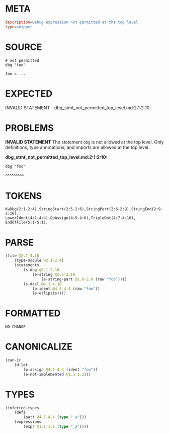 # META
~~~ini
description=Debug expression not permitted at the top level
type=snippet
~~~
# SOURCE
~~~roc
# not permitted
dbg "foo"

foo = ...
~~~
# EXPECTED
INVALID STATEMENT - dbg_stmt_not_permitted_top_level.md:2:1:2:10
# PROBLEMS
**INVALID STATEMENT**
The statement `dbg` is not allowed at the top level.
Only definitions, type annotations, and imports are allowed at the top level.

**dbg_stmt_not_permitted_top_level.md:2:1:2:10:**
```roc
dbg "foo"
```
^^^^^^^^^


# TOKENS
~~~zig
KwDbg(2:1-2:4),StringStart(2:5-2:6),StringPart(2:6-2:9),StringEnd(2:9-2:10),
LowerIdent(4:1-4:4),OpAssign(4:5-4:6),TripleDot(4:7-4:10),
EndOfFile(5:1-5:1),
~~~
# PARSE
~~~clojure
(file @2.1-4.10
	(type-module @2.1-2.4)
	(statements
		(s-dbg @2.1-2.10
			(e-string @2.5-2.10
				(e-string-part @2.6-2.9 (raw "foo"))))
		(s-decl @4.1-4.10
			(p-ident @4.1-4.4 (raw "foo"))
			(e-ellipsis))))
~~~
# FORMATTED
~~~roc
NO CHANGE
~~~
# CANONICALIZE
~~~clojure
(can-ir
	(d-let
		(p-assign @4.1-4.4 (ident "foo"))
		(e-not-implemented @1.1-1.1)))
~~~
# TYPES
~~~clojure
(inferred-types
	(defs
		(patt @4.1-4.4 (type "_a")))
	(expressions
		(expr @1.1-1.1 (type "_a"))))
~~~

